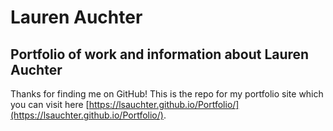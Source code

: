 # Lauren Auchter
## Portfolio of work and information about Lauren Auchter
Thanks for finding me on GitHub! This is the repo for my portfolio site which you can visit here [https://lsauchter.github.io/Portfolio/](https://lsauchter.github.io/Portfolio/).
